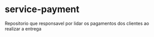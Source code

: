 # service-payment
Repositorio que responsavel por lidar os pagamentos dos clientes ao realizar a entrega
